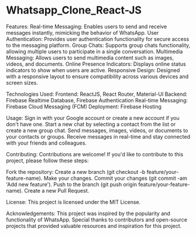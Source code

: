 # Whatsapp_Clone_React-JS

Features:
Real-time Messaging: Enables users to send and receive messages instantly, mimicking the behavior of WhatsApp.
User Authentication: Provides user authentication functionality for secure access to the messaging platform.
Group Chats: Supports group chats functionality, allowing multiple users to participate in a single conversation.
Multimedia Messaging: Allows users to send multimedia content such as images, videos, and documents.
Online Presence Indicators: Displays online status indicators to show when users are active.
Responsive Design: Designed with a responsive layout to ensure compatibility across various devices and screen sizes.

Technologies Used:
Frontend: ReactJS, React Router, Material-UI
Backend: Firebase Realtime Database, Firebase Authentication
Real-time Messaging: Firebase Cloud Messaging (FCM)
Deployment: Firebase Hosting

Usage:
Sign in with your Google account or create a new account if you don't have one.
Start a new chat by selecting a contact from the list or create a new group chat.
Send messages, images, videos, or documents to your contacts or groups.
Receive messages in real-time and stay connected with your friends and colleagues.

Contributing:
Contributions are welcome! If you'd like to contribute to this project, please follow these steps:

Fork the repository:
Create a new branch (git checkout -b feature/your-feature-name).
Make your changes.
Commit your changes (git commit -am 'Add new feature').
Push to the branch (git push origin feature/your-feature-name).
Create a new Pull Request.

License:
This project is licensed under the MIT License.

Acknowledgements:
This project was inspired by the popularity and functionality of WhatsApp.
Special thanks to contributors and open-source projects that provided valuable resources and inspiration for this project.
